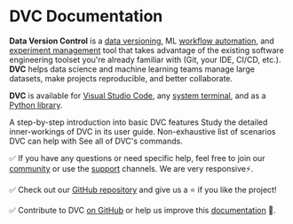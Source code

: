 # DVC Documentation

**Data Version Control** is a [data versioning], ML [workflow automation], and
[experiment management] tool that takes advantage of the existing software
engineering toolset you're already familiar with (Git, your IDE, CI/CD, etc.).
**DVC** helps data science and machine learning teams manage large datasets,
make projects reproducible, and better collaborate.

**DVC** is available for [Visual Studio Code], any [system terminal], and as a
[Python library].

[data versioning]: /doc/start/data-management/data-versioning
[workflow automation]: /doc/user-guide/pipelines
[experiment management]: /doc/user-guide/experiment-management
[visual studio code]: /doc/vs-code-extension
[system terminal]: /doc/install
[python library]: /doc/api-reference

<cards>

  <card href="/doc/start" heading="Get Started">
    A step-by-step introduction into basic DVC features
  </card>

  <card href="/doc/user-guide" heading="User Guide">
    Study the detailed inner-workings of DVC in its user guide.
  </card>

  <card href="/doc/use-cases" heading="Use Cases">
    Non-exhaustive list of scenarios DVC can help with
  </card>

  <card href="/doc/command-reference" heading="Command Reference">
    See all of DVC's commands.
  </card>

</cards>

✅ If you have any questions or need specific help, feel free to join our
[community](/community) or use the [support](/support) channels. We are very
responsive⚡.

✅ Check out our [GitHub repository](https://github.com/iterative/dvc) and give
us a ⭐ if you like the project!

✅ Contribute to DVC [on GitHub](https://github.com/iterative/dvc) or help us
improve this [documentation](https://github.com/iterative/dvc.org) 🙏.
